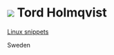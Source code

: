 ![](http://0.gravatar.com/avatar/e0068689b51209a9aab0bc31d2767a56) Tord Holmqvist
==================================================================================

[Linux snippets](linux.md)

Sweden
